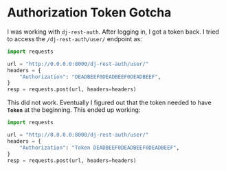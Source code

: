 # Authorization Token Gotcha

I was working with `dj-rest-auth`. After logging in, I got a token back. I
tried to access the `/dj-rest-auth/user/` endpoint as:

```python
import requests

url = "http://0.0.0.0:8000/dj-rest-auth/user/"
headers = {
    "Authorization": "DEADBEEF0DEADBEEF0DEADBEEF",
}
resp = requests.post(url, headers=headers)
```

This did not work. Eventually I figured out that the token needed to have
**`Token`** at the beginning. This ended up working:

```python
import requests

url = "http://0.0.0.0:8000/dj-rest-auth/user/"
headers = {
    "Authorization": "Token DEADBEEF0DEADBEEF0DEADBEEF",
}
resp = requests.post(url, headers=headers)
```